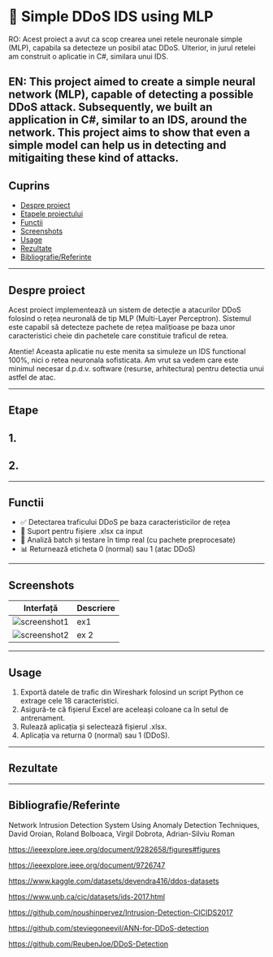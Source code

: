 # 🚀 Simple DDoS IDS using MLP

RO: Acest proiect a avut ca scop crearea unei retele neuronale simple (MLP), capabila sa detecteze un posibil atac DDoS. Ulterior, in jurul retelei am construit o aplicatie in C#, similara unui IDS.

EN: This project aimed to create a simple neural network (MLP), capable of detecting a possible DDoS attack. Subsequently, we built an application in C#, similar to an IDS, around the network. This project aims to show that even a simple model can help us in detecting and mitigaiting these kind of attacks. 
---

## Cuprins

- [Despre proiect](#despre-proiect)
- [Etapele proiectului](#etape)
- [Functii](#functii)
- [Screenshots](#screenshots)
- [Usage](#usage)
- [Rezultate](#rezultate)
- [Bibliografie/Referinte](#bibliografiereferinte)

---

## Despre proiect

Acest proiect implementează un sistem de detecție a atacurilor DDoS folosind o rețea neuronală de tip MLP (Multi-Layer Perceptron). Sistemul este capabil să detecteze pachete de rețea malițioase pe baza unor caracteristici cheie din pachetele care constituie traficul de retea. 

Atentie! Aceasta aplicatie nu este menita sa simuleze un IDS functional 100%, nici o retea neuronala sofisticata. Am vrut sa vedem care este minimul necesar d.p.d.v. software (resurse, arhitectura) pentru detectia unui astfel de atac.


---

## Etape

## 1.

## 2. 

---

##  Functii

- ✅ Detectarea traficului DDoS pe baza caracteristicilor de rețea
- 📄 Suport pentru fișiere .xlsx ca input
- 🔎 Analiză batch și testare în timp real (cu pachete preprocesate)
- 📊 Returnează eticheta 0 (normal) sau 1 (atac DDoS)

---

## Screenshots

| Interfață | Descriere |
|-----------|----------|
| ![screenshot1](images/gui_example.png) | ex1 |
| ![screenshot2](images/result_example.png) | ex 2|

---

##  Usage

1. Exportă datele de trafic din Wireshark folosind un script Python ce extrage cele 18 caracteristici.
2. Asigură-te că fișierul Excel are aceleași coloane ca în setul de antrenament.
3. Rulează aplicația și selectează fișierul .xlsx.
4. Aplicația va returna 0 (normal) sau 1 (DDoS).

---

## Rezultate

---

## Bibliografie/Referinte

Network Intrusion Detection System Using Anomaly Detection Techniques,
David Oroian, Roland Bolboaca, Virgil Dobrota, Adrian-Silviu Roman

https://ieeexplore.ieee.org/document/9282658/figures#figures

https://ieeexplore.ieee.org/document/9726747

https://www.kaggle.com/datasets/devendra416/ddos-datasets

https://www.unb.ca/cic/datasets/ids-2017.html

https://github.com/noushinpervez/Intrusion-Detection-CICIDS2017

https://github.com/steviegoneevil/ANN-for-DDoS-detection

https://github.com/ReubenJoe/DDoS-Detection


